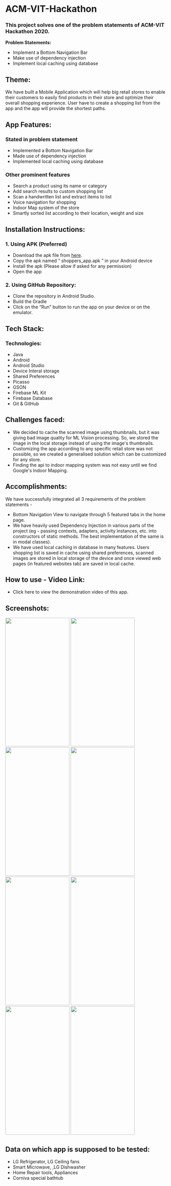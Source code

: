 # ACM-VIT-Hackathon
### This project solves one of the problem statements of ACM-VIT Hackathon 2020.
**Problem Statements:**
* Implement a Bottom Navigation Bar 
* Make use of dependency injection 
* Implement local caching using database 

## Theme:
We have built a Mobile Application which will help big retail stores to enable their customers to easily find products in their store and optimize their overall shopping experience. User have to create a shopping list from the app and the app will provide the shortest paths.

## App Features:
### Stated in problem statement
* Implemented a Bottom Navigation Bar
* Made use of dependency injection
* Implemented local caching using database

### Other prominent features
* Search a product using its name or category
* Add search results to custom shopping list
* Scan a handwritten list and extract items to list
* Voice navigation for shopping
* Indoor Map system of the store
* Smartly sorted list according to their location, weight and size


## Installation Instructions:

### 1. Using APK (Preferred)
  *  Download the apk file from [here](https://github.com/tachodril/ACM_VIT_Hackathon/releases/tag/V1.0.0).
  * Copy the apk named “ shoppers_app.apk ” in your Android device
  * Install the apk (Please allow if asked for any permission)
  * Open the app

### 2. Using GitHub Repository:
  * Clone the repository in Android Studio.
  * Build the Gradle
  * Click on the “Run” button to run the app on your device or on the emulator.

  
## Tech Stack:

### Technologies:
* Java
* Android
* Android Studio
* Device Interal storage
* Shared Preferences
* Picasso
* GSON
* Firebase ML Kit
* Firebase Database
* Git & GitHub

## Challenges faced:
* We decided to cache the scanned image using thumbnails, but it was giving bad image quality for ML Vision processing. So, we stored the image in the local storage instead of using the image's thumbnails.
* Customizing the app according to any specific retail store was not possible, so we created a generalised solution which can be customized for any store.
* Finding the api to indoor mapping system was not easy until we find Google's Indoor Mapping.

## Accomplishments:
We have successfully integrated all 3 requirements of the problem statements -
* Bottom Navigation View to navigate through 5 featured tabs in the home page.
* We have heavily used Dependency Injection in various parts of the project (eg - passing contexts, adapters, activity instances, etc. into constructors of static methods. The best implementation of the same is in modal classes).
* We have used local caching in database in many features. Users shopping list is saved in cache using shared preferences, scanned images are stored in local storage of the device and once viewed web pages (in featured websites tab) are saved in local cache.

## How to use - Video Link: 
* Click here to view the demonstration video of this app.

## Screenshots:
<img src="https://github.com/tachodril/ACM_VIT_Hackathon/blob/master/Screenshots/FeaturedWebsitesTab.jpg" width="200" height="400">
<img src="https://github.com/tachodril/ACM_VIT_Hackathon/blob/master/Screenshots/SearchItem.jpg" width="200" height="400">
<img src="https://github.com/tachodril/ACM_VIT_Hackathon/blob/master/Screenshots/SearchSuggestions.jpg" width="200" height="400">
<img src="https://github.com/tachodril/ACM_VIT_Hackathon/blob/master/Screenshots/ShoppingListTab.jpg" width="200" height="400">
<img src="https://github.com/tachodril/ACM_VIT_Hackathon/blob/master/Screenshots/StoreMapShopping.jpg" width="200" height="400">
<img src="https://github.com/tachodril/ACM_VIT_Hackathon/blob/master/Screenshots/StartShoppingTab.jpg" width="200" height="400">
<img src="https://github.com/tachodril/ACM_VIT_Hackathon/blob/master/Screenshots/ScanIListTab.jpg" width="200" height="400">
<img src="https://github.com/tachodril/ACM_VIT_Hackathon/blob/master/Screenshots/AboutPage.jpg" width="200" height="400">



## Data on which app is supposed to be tested:
* LG Refrigerator, LG Ceiling fans
* Smart Microwave, ,LG Dishwasher
* Home Repair tools, Appliances
* Corniva special bathtub



